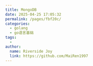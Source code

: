 ```yaml
---
title: MongoDB
date: 2025-04-25 17:05:32
permalink: /pages/fbf20c/
categories:
  - golang
  - go语言基础
tags:
  - 
author: 
  name: Riverside Joy
  link: https://github.com/MaiRen1997
---
```

